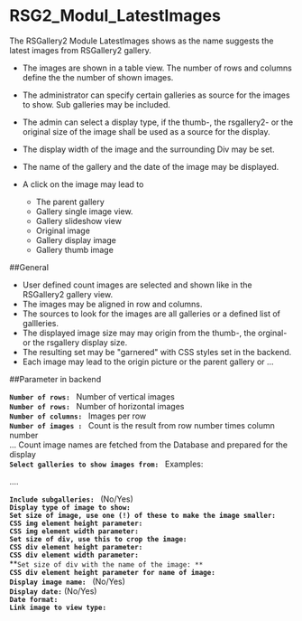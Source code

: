 # RSG2_Modul_LatestImages
The RSGallery2 Module LatestImages shows as the name suggests the latest images from RSGallery2 gallery.

* The images are shown in a table view. The number of rows and columns define the the number of shown images.
* The administrator can specify certain galleries as source for the images to show. Sub galleries may be included.
* The admin can select a display type, if the thumb-, the rsgallery2- or the original size of the image shall be used as a source for the display.
* The display width of the image and the surrounding Div may be set.
* The name of the gallery and the date of the image may be displayed.

* A click on the image may lead to 
    * The parent gallery 
	* Gallery single image view.
	* Gallery slideshow view
	* Original image
	* Gallery display image
	* Gallery thumb image
	
##General
 * User defined count images are selected and shown like in the RSGallery2 gallery view.
 * The images may be aligned in row and columns.
 * The sources to look for the images are all galleries or a defined list of gallleries.
 * The displayed image size may may origin from the thumb-, the orginal- or the rsgallery display size.
 * The resulting set may be "garnered" with CSS styles set in the backend.
 * Each image may lead to the origin picture or the parent gallery or ...

##Parameter in backend

**`Number of rows: `** Number of vertical images  
**`Number of rows: `** Number of horizontal images  
**`Number of columns: `**  Images per row  
**`Number of images : `** Count is the result from row number times column number  
...     Count image names are fetched from the Database and prepared for the display  
**`Select galleries to show images from: `**
Examples: 

....


**`Include subgalleries: `** (No/Yes)  
**`Display type of image to show: `**  
**`Set size of image, use one (!) of these to make the image smaller: `**  
**`CSS img element height parameter: `**  
**`CSS img element width parameter: `**  
**`Set size of div, use this to crop the image: `**  
**`CSS div element height parameter: `**  
**`CSS div element width parameter: `**   
**`Set size of div with the name of the image: **`  
**`CSS div element height parameter for name of image: `**  
**`Display image name: `** (No/Yes)  
**`Display date:`** (No/Yes)  
**`Date format: `**  
**`Link image to view type: `**  
